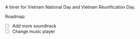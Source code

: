 A timer for Vietnam National Day and Vietnam Reunification Day. 

Roadmap:
- [ ] Add more soundtrack
- [ ] Change music player
